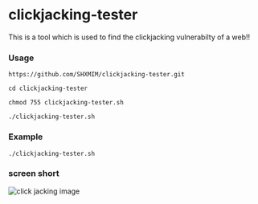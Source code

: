 # clickjacking-tester

This is a tool which is used to find the clickjacking vulnerabilty of a web!!

### Usage

```
https://github.com/SHXMIM/clickjacking-tester.git
```
```
cd clickjacking-tester
```
```
chmod 755 clickjacking-tester.sh
```
```
./clickjacking-tester.sh
``` 
### Example

```
./clickjacking-tester.sh
```
### screen short
![click jacking image](https://portswigger.net/web-security/images/clickjacking-infographic.svg)
